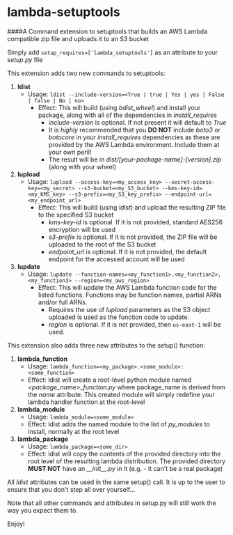 # lambda-setuptools

####A Command extension to setuptools that builds an AWS Lambda compatible zip file and uploads it to an S3 bucket

Simply add `setup_requires=['lambda_setuptools']` as an attribute to your _setup.py_ file

This extension adds two new commands to setuptools:

1. **ldist**
    * Usage: `ldist --include-version=<True | true | Yes | yes | False | false | No | no>`
        * Effect: This will build (using _bdist_wheel_) and install your package, along with all of the dependencies in _install_requires_
            * _include-version_ is optional. If not present it will default to _True_
            * It is _highly_ recommended that you **DO NOT** include _boto3_ or _botocore_ in your _install_requires_ dependencies as these are provided by the AWS Lambda environment. Include them at your own peril! 
            * The result will be in _dist/[your-package-name]-[version].zip_ (along with your wheel)
2. **lupload**
    * Usage: `lupload --access-key=<my_access_key> --secret-access-key=<my_secret> --s3-bucket=<my_S3_bucket> --kms-key-id=<my_KMS_key> --s3-prefix=<my_S3_key_prefix> --endpoint-url=<my_endpoint_url>`
        * Effect: This will build (using _ldist_) and upload the resulting ZIP file to the specified S3 bucket
            * _kms-key-id_ is optional. If it is not provided, standard AES256 encryption will be used
            * _s3-prefix_ is optional. If it is not provided, the ZIP file will be uploaded to the root of the S3 bucket
            * _endpoint_url_ is optional. If it is not provided, the default endpoint for the accessed account will be used
3. **lupdate**
    * Usage: `lupdate --function-names=<my_function1>,<my_function2>,<my_function3> --region=<my_aws_region>`
        * Effect: This will update the AWS Lambda function code for the listed functions. Functions may be function names, partial ARNs and/or full ARNs.
            * Requires the use of *lupload* parameters as the S3 object uploaded is used as the function code to update.
            * _region_ is optional. If it is not provided, then `us-east-1` will be used.

This extension also adds three new attributes to the setup() function:

1. **lambda_function**
    * Usage: `lambda_function=<my_package>.<some_module>:<some_function>`
    * Effect: ldist will create a root-level python module named *<package_name>_function.py* where package_name is derived from the _name_ attribute. This created module will simply redefine your lambda handler function at the root-level
2. **lambda_module**
    * Usage: `lambda_module=<some_module>`
    * Effect: ldist adds the named module to the list of _py_modules_ to install, normally at the root level
3. **lambda_package**
    * Usage: `lambda_package=<some_dir>`
    * Effect: ldist will copy the contents of the provided directory into the root level of the resulting lambda distribution. The provided directory **MUST NOT** have an *\_\_init__.py* in it (e.g. - it can't be a real package)

All _ldist_ attributes can be used in the same setup() call. It is up to the user to ensure that you don't step all over yourself...

Note that all other commands and attributes in setup.py will still work the way you expect them to.

Enjoy!

